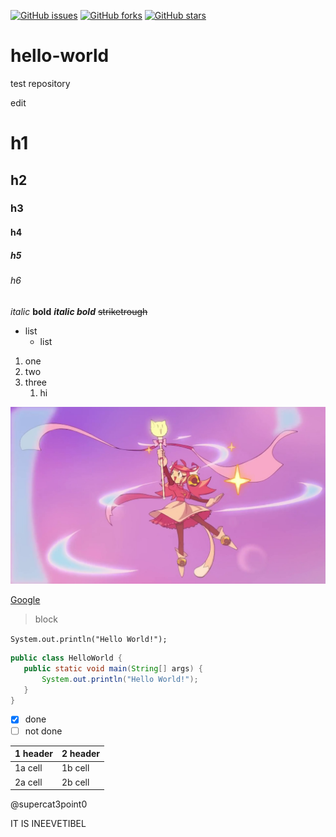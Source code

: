 [![GitHub issues](https://img.shields.io/github/issues/supercat3point0/hello-world)](https://github.com/supercat3point0/hello-world/issues) [![GitHub forks](https://img.shields.io/github/forks/supercat3point0/hello-world)](https://github.com/supercat3point0/hello-world/network) [![GitHub stars](https://img.shields.io/github/stars/supercat3point0/hello-world?style=flat)](https://github.com/supercat3point0/hello-world/stargazers)

# hello-world
test repository

edit

# h1
## h2
### h3
#### h4
##### h5
###### h6
*italic* **bold** ***italic bold*** ~~striketrough~~

* list
  * list
  
1. one
2. two
3. three
   1. hi

![Mew Mew](https://github.com/supercat3point0/hello-world/blob/master/resources/images/Mew_Mew_Kissy_Cutie.jpg)

[Google](https://www.google.com/)

>block

`System.out.println("Hello World!");`

```java
public class HelloWorld {
   public static void main(String[] args) {
       System.out.println("Hello World!");
   }
}
```

- [x] done
- [ ] not done

1 header | 2 header
-------- | --------
1a cell | 1b cell
2a cell | 2b cell

@supercat3point0

IT IS INEEVETIBEL
